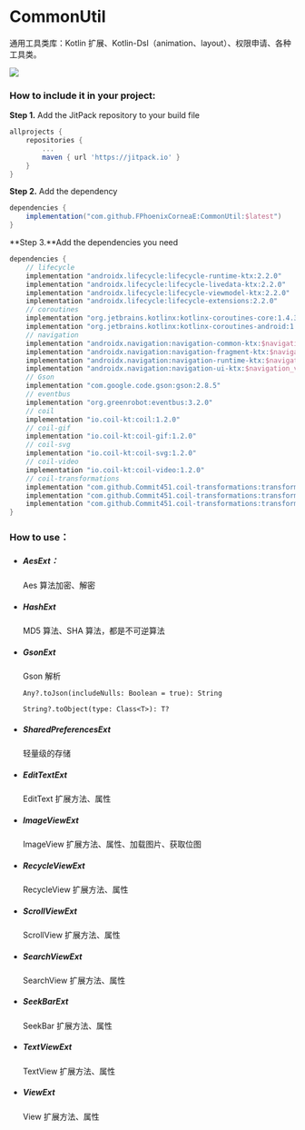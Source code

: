 # CommonUtil
通用工具类库：Kotlin 扩展、Kotlin-Dsl（animation、layout）、权限申请、各种工具类。

[![](https://jitpack.io/v/FPhoenixCorneaE/CommonUtil.svg)](https://jitpack.io/#FPhoenixCorneaE/CommonUtil)

### How to include it in your project:
**Step 1.** Add the JitPack repository to your build file

```groovy
allprojects {
	repositories {
		...
		maven { url 'https://jitpack.io' }
	}
}
```

**Step 2.** Add the dependency

```groovy
dependencies {
	implementation("com.github.FPhoenixCorneaE:CommonUtil:$latest")
}
```

**Step 3.**Add the dependencies you need

```groovy
dependencies {
    // lifecycle
    implementation "androidx.lifecycle:lifecycle-runtime-ktx:2.2.0"
    implementation "androidx.lifecycle:lifecycle-livedata-ktx:2.2.0"
    implementation "androidx.lifecycle:lifecycle-viewmodel-ktx:2.2.0"
    implementation "androidx.lifecycle:lifecycle-extensions:2.2.0"
    // coroutines
    implementation "org.jetbrains.kotlinx:kotlinx-coroutines-core:1.4.3"
    implementation "org.jetbrains.kotlinx:kotlinx-coroutines-android:1.4.3"
    // navigation
	implementation "androidx.navigation:navigation-common-ktx:$navigation_version"
    implementation "androidx.navigation:navigation-fragment-ktx:$navigation_version"
    implementation "androidx.navigation:navigation-runtime-ktx:$navigation_version"
    implementation "androidx.navigation:navigation-ui-ktx:$navigation_version"
    // Gson
    implementation "com.google.code.gson:gson:2.8.5"
    // eventbus
    implementation "org.greenrobot:eventbus:3.2.0"
    // coil
    implementation "io.coil-kt:coil:1.2.0"
    // coil-gif
    implementation "io.coil-kt:coil-gif:1.2.0"
    // coil-svg
    implementation "io.coil-kt:coil-svg:1.2.0"
    // coil-video
    implementation "io.coil-kt:coil-video:1.2.0"
    // coil-transformations
    implementation "com.github.Commit451.coil-transformations:transformations:1.0.0"
    implementation "com.github.Commit451.coil-transformations:transformations-gpu:1.0.0"
    implementation "com.github.Commit451.coil-transformations:transformations-face-detection:1.0.0"
}
```

### How to use：

- ##### AesExt：

  Aes 算法加密、解密

- ##### HashExt

  MD5 算法、SHA 算法，都是不可逆算法
  
- ##### GsonExt

  Gson 解析
  
  `Any?.toJson(includeNulls: Boolean = true): String`
  
  `String?.toObject(type: Class<T>): T?`
  
- ##### SharedPreferencesExt

  轻量级的存储

- ##### EditTextExt

  EditText 扩展方法、属性

- ##### ImageViewExt

  ImageView 扩展方法、属性、加载图片、获取位图

- ##### RecycleViewExt

  RecycleView 扩展方法、属性
  
- ##### ScrollViewExt

  ScrollView 扩展方法、属性
  
- ##### SearchViewExt

  SearchView 扩展方法、属性
  
- ##### SeekBarExt

  SeekBar 扩展方法、属性
  
- ##### TextViewExt

  TextView 扩展方法、属性
  
- ##### ViewExt

  View 扩展方法、属性
